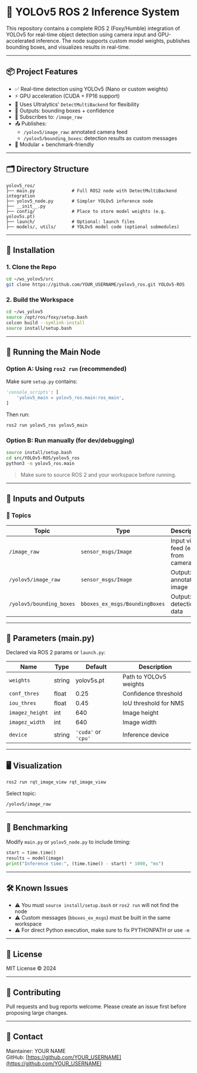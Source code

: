 
# 🧠 YOLOv5 ROS 2 Inference System

This repository contains a complete ROS 2 (Foxy/Humble) integration of YOLOv5 for real-time object detection using camera input and GPU-accelerated inference. The node supports custom model weights, publishes bounding boxes, and visualizes results in real-time.

---

## 📦 Project Features

- ✅ Real-time detection using YOLOv5 (Nano or custom weights)
- ⚡ GPU acceleration (CUDA + FP16 support)
- 🧠 Uses Ultralytics' `DetectMultiBackend` for flexibility
- 🎯 Outputs: bounding boxes + confidence
- 🔁 Subscribes to: `/image_raw`
- 📤 Publishes:
  - `/yolov5/image_raw`: annotated camera feed
  - `/yolov5/bounding_boxes`: detection results as custom messages
- 🧪 Modular + benchmark-friendly

---

## 🗂 Directory Structure

```
yolov5_ros/
├── main.py              # Full ROS2 node with DetectMultiBackend integration
├── yolov5_node.py       # Simpler YOLOv5 inference node
├── __init__.py
├── config/              # Place to store model weights (e.g. yolov5s.pt)
├── launch/              # Optional: launch files
├── models/, utils/      # YOLOv5 model code (optional submodules)
```

---

## 🚀 Installation

### 1. Clone the Repo

```bash
cd ~/ws_yolov5/src
git clone https://github.com/YOUR_USERNAME/yolov5_ros.git YOLOv5-ROS
```

### 2. Build the Workspace

```bash
cd ~/ws_yolov5
source /opt/ros/foxy/setup.bash
colcon build --symlink-install
source install/setup.bash
```

---

## 🧠 Running the Main Node

### Option A: Using `ros2 run` (recommended)

Make sure `setup.py` contains:

```python
'console_scripts': [
    'yolov5_main = yolov5_ros.main:ros_main',
]
```

Then run:

```bash
ros2 run yolov5_ros yolov5_main
```

### Option B: Run manually (for dev/debugging)

```bash
source install/setup.bash
cd src/YOLOv5-ROS/yolov5_ros
python3 -m yolov5_ros.main
```

> Make sure to source ROS 2 and your workspace before running.

---

## 🧪 Inputs and Outputs

### 🔄 Topics

| Topic                      | Type                    | Description                      |
|---------------------------|-------------------------|----------------------------------|
| `/image_raw`              | `sensor_msgs/Image`     | Input video feed (e.g. from camera) |
| `/yolov5/image_raw`       | `sensor_msgs/Image`     | Output: annotated image          |
| `/yolov5/bounding_boxes`  | `bboxes_ex_msgs/BoundingBoxes` | Output: detection data          |

---

## 🧰 Parameters (main.py)

Declared via ROS 2 params or `launch.py`:

| Name             | Type    | Default             | Description                     |
|------------------|---------|---------------------|---------------------------------|
| `weights`        | string  | yolov5s.pt          | Path to YOLOv5 weights          |
| `conf_thres`     | float   | 0.25                | Confidence threshold            |
| `iou_thres`      | float   | 0.45                | IoU threshold for NMS           |
| `imagez_height`  | int     | 640                 | Image height                    |
| `imagez_width`   | int     | 640                 | Image width                     |
| `device`         | string  | `'cuda'` or `'cpu'` | Inference device                |

---

## 🖥 Visualization

```bash
ros2 run rqt_image_view rqt_image_view
```

Select topic:
```
/yolov5/image_raw
```

---

## 🧪 Benchmarking

Modify `main.py` or `yolov5_node.py` to include timing:

```python
start = time.time()
results = model(image)
print("Inference time:", (time.time() - start) * 1000, "ms")
```

---

## 🛠 Known Issues

- ⚠️ You must `source install/setup.bash` or `ros2 run` will not find the node
- ⚠️ Custom messages (`bboxes_ex_msgs`) must be built in the same workspace
- ⚠️ For direct Python execution, make sure to fix PYTHONPATH or use `-m`

---

## 📜 License

MIT License © 2024

---

## 🤝 Contributing

Pull requests and bug reports welcome. Please create an issue first before proposing large changes.

---

## 📧 Contact

Maintainer: YOUR NAME  
GitHub: [https://github.com/YOUR_USERNAME](https://github.com/YOUR_USERNAME)

